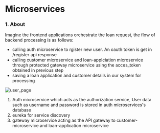 # Microservices

### 1. About
Imagine the frontend applications orchestrate the loan request, the flow of backend processing is as follows:

- calling auth microservice to rgister new user. An oauth token is get in /register api response
- calling customer microservice and loan-applciation microservice through protected gateway microservice using the acces_token obtained in previous step
- saving a loan application and customer details in our system for processing




![user_page](https://i.imgur.com/ad6Qh8Z.jpg)






1) Auth microservice which acts as the authorization service, User data such as username and password is stored in auth microservices's database
2) eureka for service discovery
3) gateway microservice acting as the API gateway to customer-microservice and loan-application microservice

